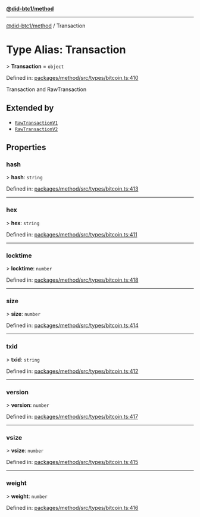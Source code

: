 [**@did-btc1/method**](../README.md)

***

[@did-btc1/method](../globals.md) / Transaction

# Type Alias: Transaction

&gt; **Transaction** = `object`

Defined in: [packages/method/src/types/bitcoin.ts:410](https://github.com/dcdpr/did-btc1-js/blob/4ab6f9915d95beed9bc633644c9db1539395f512/packages/method/src/types/bitcoin.ts#L410)

Transaction and RawTransaction

## Extended by

- [`RawTransactionV1`](../interfaces/RawTransactionV1.md)
- [`RawTransactionV2`](../interfaces/RawTransactionV2.md)

## Properties

### hash

&gt; **hash**: `string`

Defined in: [packages/method/src/types/bitcoin.ts:413](https://github.com/dcdpr/did-btc1-js/blob/4ab6f9915d95beed9bc633644c9db1539395f512/packages/method/src/types/bitcoin.ts#L413)

***

### hex

&gt; **hex**: `string`

Defined in: [packages/method/src/types/bitcoin.ts:411](https://github.com/dcdpr/did-btc1-js/blob/4ab6f9915d95beed9bc633644c9db1539395f512/packages/method/src/types/bitcoin.ts#L411)

***

### locktime

&gt; **locktime**: `number`

Defined in: [packages/method/src/types/bitcoin.ts:418](https://github.com/dcdpr/did-btc1-js/blob/4ab6f9915d95beed9bc633644c9db1539395f512/packages/method/src/types/bitcoin.ts#L418)

***

### size

&gt; **size**: `number`

Defined in: [packages/method/src/types/bitcoin.ts:414](https://github.com/dcdpr/did-btc1-js/blob/4ab6f9915d95beed9bc633644c9db1539395f512/packages/method/src/types/bitcoin.ts#L414)

***

### txid

&gt; **txid**: `string`

Defined in: [packages/method/src/types/bitcoin.ts:412](https://github.com/dcdpr/did-btc1-js/blob/4ab6f9915d95beed9bc633644c9db1539395f512/packages/method/src/types/bitcoin.ts#L412)

***

### version

&gt; **version**: `number`

Defined in: [packages/method/src/types/bitcoin.ts:417](https://github.com/dcdpr/did-btc1-js/blob/4ab6f9915d95beed9bc633644c9db1539395f512/packages/method/src/types/bitcoin.ts#L417)

***

### vsize

&gt; **vsize**: `number`

Defined in: [packages/method/src/types/bitcoin.ts:415](https://github.com/dcdpr/did-btc1-js/blob/4ab6f9915d95beed9bc633644c9db1539395f512/packages/method/src/types/bitcoin.ts#L415)

***

### weight

&gt; **weight**: `number`

Defined in: [packages/method/src/types/bitcoin.ts:416](https://github.com/dcdpr/did-btc1-js/blob/4ab6f9915d95beed9bc633644c9db1539395f512/packages/method/src/types/bitcoin.ts#L416)
